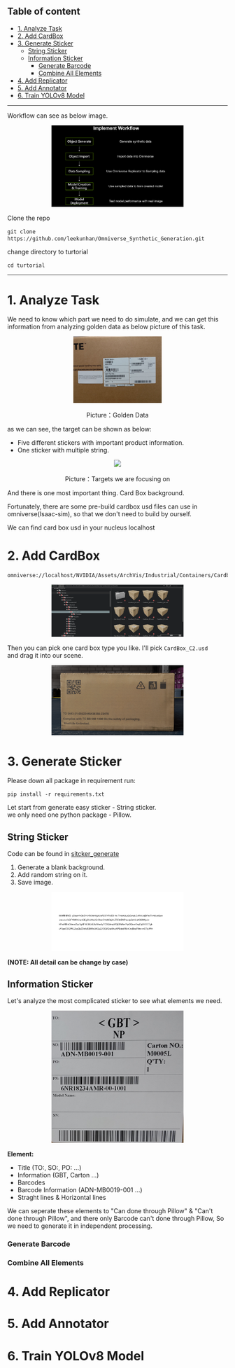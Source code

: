 Table of content
---
- [1. Analyze Task](#1-analyze-task)
- [2. Add CardBox](#2-add-cardbox)
- [3. Generate Sticker](#3-generate-sticker)
  - [String Sticker](#string-sticker)
  - [Information Sticker](#information-sticker)
    - [Generate Barcode](#generate-barcode)
    - [Combine All Elements](#combine-all-elements)
- [4. Add Replicator](#4-add-replicator)
- [5. Add Annotator](#5-add-annotator)
- [6. Train YOLOv8 Model](#6-train-yolov8-model)
---
Workflow can see as below image.
<p align="center">
<img src="../picture/workflow.png" style="max-width:60%;height:auto;">  
</p>

Clone the repo
```shell
git clone https://github.com/leekunhan/Omniverse_Synthetic_Generation.git
```
change directory to turtorial
```shell
cd turtorial
```
---
# 1. Analyze Task  
We need to know which part we need to do simulate, and we can get this information from analyzing golden data as below picture of this task.    
<p align="center">
<img src="../picture/golden_data.jpg" style="max-width:40%;height:auto;">  
</p>
<p align="center">
Picture：Golden Data
</p>
as we can see, the target can be shown as below:  

* Five different stickers with important product information.
* One sticker with multiple string.

<p align="center">
<img src="../picture/golden_data_after.png" style="max-width:40%;height:auto;">  
</p>
<p align="center">
Picture：Targets we are focusing on
</p>
And there is one most important thing. Card Box background.  

Fortunately, there are some pre-build cardbox usd files can use in omniverse(Isaac-sim), so that we don't need to build by ourself.   

We can find card box usd in your nucleus localhost 

# 2. Add CardBox

```
omniverse://localhost/NVIDIA/Assets/ArchVis/Industrial/Containers/Cardboard/
```
<p align="center">
<img src="../picture/nucleus_cardbox.png" style="max-width:60%;height:auto;">  
</p>

Then you can pick one card box type you like. I'll pick `CardBox_C2.usd`   
and drag it into our scene.

<p align="center">
<img src="../picture/cardbox.png" style="max-width:60%;height:auto;">  
</p>

# 3. Generate Sticker
Please down all package in requirement run:
```shell
pip install -r requirements.txt
```

Let start from generate easy sticker - String sticker.  
we only need one python package - Pillow.
## String Sticker
Code can be found in [sitcker_generate](./sticker_generate/string_sticker_generater.ipynb)  
1. Generate a blank background.
2. Add random string on it.
3. Save image.
   
<p align="center">
<img src="../picture/stickers/syn/string_syn.png" style="max-width:60%;height:auto;">  
</p>

**(NOTE: All detail can be change by case)**

## Information Sticker
Let's analyze the most complicated sticker to see what elements we need.
<p align="center">
<img src="../picture/real_product_sticker.png" style="max-width:60%;height:auto;">  
</p>

**Element:**
* Title (TO:, SO:, PO: ...)
* Information (GBT, Carton ...)
* Barcodes
* Barcode Information (ADN-MB0019-001 ...)
* Straght lines & Horizontal lines

We can seperate these elements to "Can done through Pillow" & "Can't done through Pillow", and there only Barcode can't done through Pillow, So we need to generate it in independent processing.

### Generate Barcode

### Combine All Elements

# 4. Add Replicator

# 5. Add Annotator

# 6. Train YOLOv8 Model